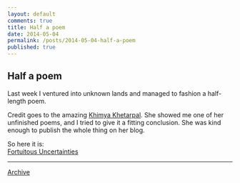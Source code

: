 ```yaml
---
layout: default
comments: true
title: Half a poem
date: 2014-05-04
permalink: /posts/2014-05-04-half-a-poem
published: true
---
```


## Half a poem

Last week I ventured into unknown lands and managed to fashion a half-length poem.

Credit goes to the amazing [Khimya Khetarpal](http://about.me/khetarpalkhimya). She showed me one of her unfinished poems, and I tried to give it a fitting conclusion. She was kind enough to publish the whole thing on her blog.

So here it is: <br>
[Fortuitous Uncertainties](http://expressionspoetry.wordpress.com/2014/04/27/fortuitous-uncertainties/)

* * *

[Archive](../archive)
